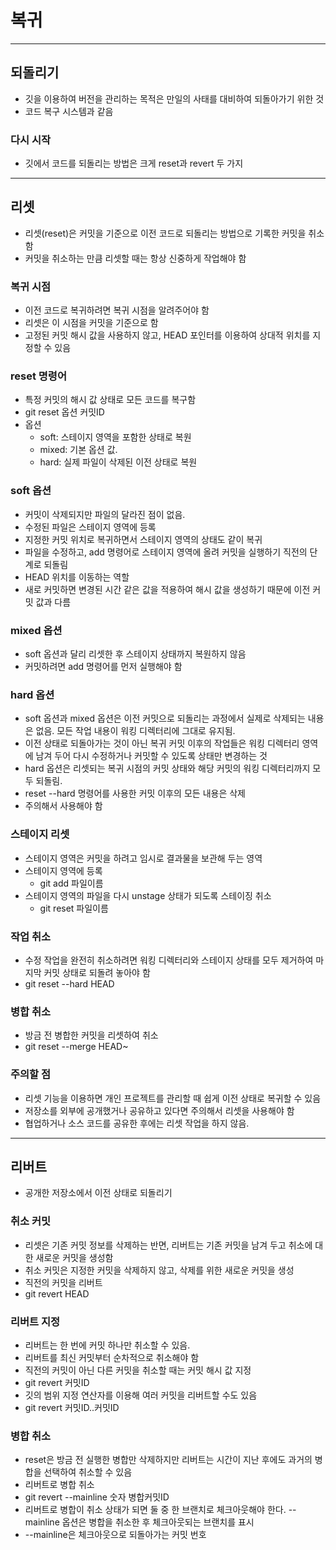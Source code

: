 # 복귀

----------

## 되돌리기

- 깃을 이용하여 버전을 관리하는 목적은 만일의 사태를 대비하여 되돌아가기 위한 것
- 코드 복구 시스템과 같음

### 다시 시작

- 깃에서 코드를 되돌리는 방법은 크게 reset과 revert 두 가지

---------

## 리셋

- 리셋(reset)은 커밋을 기준으로 이전 코드로 되돌리는 방법으로 기록한 커밋을 취소함
- 커밋을 취소하는 만큼 리셋할 때는 항상 신중하게 작업해야 함

### 복귀 시점

- 이전 코드로 복귀하려면 복귀 시점을 알려주어야 함
- 리셋은 이 시점을 커밋을 기준으로 함
- 고정된 커밋 해시 값을 사용하지 않고, HEAD 포인터를 이용하여 상대적 위치를 지정할 수 있음

### reset 명령어

- 특정 커밋의 해시 값 상태로 모든 코드를 복구함
- git reset 옵션 커밋ID
- 옵션
  - soft: 스테이지 영역을 포함한 상태로 복원
  - mixed: 기본 옵션 값.
  - hard: 실제 파일이 삭제된 이전 상태로 복원

### soft 옵션

- 커밋이 삭제되지만 파일의 달라진 점이 없음.
- 수정된 파일은 스테이지 영역에 등록
- 지정한 커밋 위치로 복귀하면서 스테이지 영역의 상태도 같이 복귀
- 파일을 수정하고, add 명령어로 스테이지 영역에 올려 커밋을 실행하기 직전의 단계로 되돌림
- HEAD 위치를 이동하는 역할
- 새로 커밋하면 변경된 시간 같은 값을 적용하여 해시 값을 생성하기 때문에 이전 커밋 값과 다름

### mixed 옵션

- soft 옵션과 달리 리셋한 후 스테이지 상태까지 복원하지 않음
- 커밋하려면 add 명령어를 먼저 실행해야 함

### hard 옵션

- soft 옵션과 mixed 옵션은 이전 커밋으로 되돌리는 과정에서 실제로 삭제되는 내용은 없음. 모든 작업 내용이 워킹 디렉터리에 그대로 유지됨.
- 이전 상태로 되돌아가는 것이 아닌 복귀 커밋 이후의 작업들은 워킹 디렉터리 영역에 남겨 두어 다시 수정하거나 커밋할 수 있도록 상태만 변경하는 것
- hard 옵션은 리셋되는 복귀 시점의 커밋 상태와 해당 커밋의 워킹 디렉터리까지 모두 되돌림.
- reset --hard 명령어를 사용한 커밋 이후의 모든 내용은 삭제
- 주의해서 사용해야 함

### 스테이지 리셋

- 스테이지 영역은 커밋을 하려고 임시로 결과물을 보관해 두는 영역
- 스테이지 영역에 등록
  - git add 파일이름
- 스테이지 영역의 파일을 다시 unstage 상태가 되도록 스테이징 취소
  - git reset 파일이름

### 작업 취소

- 수정 작업을 완전히 취소하려면 워킹 디렉터리와 스테이지 상태를 모두 제거하여 마지막 커밋 상태로 되돌려 놓아야 함
- git reset --hard HEAD

### 병합 취소

- 방금 전 병합한 커밋을 리셋하여 취소
- git reset --merge HEAD~

### 주의할 점

- 리셋 기능을 이용하면 개인 프로젝트를 관리할 때 쉽게 이전 상태로 복귀할 수 있음
- 저장소를 외부에 공개했거나 공유하고 있다면 주의해서 리셋을 사용해야 함
-  협업하거나 소스 코드를 공유한 후에는 리셋 작업을 하지 않음.

-------------

## 리버트

- 공개한 저장소에서 이전 상태로 되돌리기

### 취소 커밋

- 리셋은 기존 커밋 정보를 삭제하는 반면, 리버트는 기존 커밋을 남겨 두고 취소에 대한 새로운 커밋을 생성함
- 취소 커밋은 지정한 커밋을 삭제하지 않고, 삭제를 위한 새로운 커밋을 생성
- 직전의 커밋을 리버트
- git revert HEAD

### 리버트 지정

- 리버트는 한 번에 커밋 하나만 취소할 수 있음.
- 리버트를 최신 커밋부터 순차적으로 취소해야 함
- 직전의 커밋이 아닌 다른 커밋을 취소할 때는 커밋 해시 값 지정
- git revert 커밋ID
- 깃의 범위 지정 연산자를 이용해 여러 커밋을 리버트할 수도 있음
- git revert 커밋ID..커밋ID

### 병합 취소

- reset은 방금 전 실행한 병합만 삭제하지만 리버트는 시간이 지난 후에도 과거의 병합을 선택하여 취소할 수 있음
- 리버트로 병합 취소
- git revert --mainline 숫자 병합커밋ID
- 리버트로 병합이 취소 상태가 되면 둘 중 한 브랜치로 체크아웃해야 한다. --mainline 옵션은 병합을 취소한 후 체크아웃되는 브랜치를 표시
- --mainline은 체크아웃으로 되돌아가는 커밋 번호